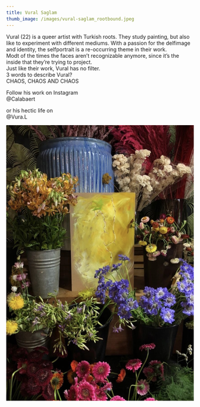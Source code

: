 ```yaml
---
title: Vural Saglam
thumb_image: /images/vural-saglam_rootbound.jpeg
---
```

Vural (22) is a queer artist with Turkish roots. They study painting, but also like to experiment with different mediums. With a passion for the delfimage and identity, the selfportrait is a re-occurring theme in their work.\
Modt of the times the faces aren’t recognizable anymore, since it’s the inside that they’re trying to project.\
Just like their work, Vural has no filter.\
3 words to describe Vural?\
CHAOS, CHAOS AND CHAOS

Follow his work on Instagram\
@Calabaert

or his hectic life on\
@Vura.L

![](/images/image00193.jpeg "FULL")